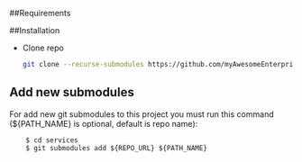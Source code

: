 ##Requirements

##Installation

- Clone repo
    ```bash
    git clone --recurse-submodules https://github.com/myAwesomeEnterprise/docker-onerepo.git
    ```

## Add new submodules

For add new git submodules to this project you must run this command (${PATH_NAME} is optional, default is repo name):
```shell
    $ cd services
    $ git submodules add ${REPO_URL} ${PATH_NAME}
```